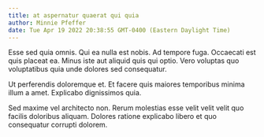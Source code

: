 ```yaml
---
title: at aspernatur quaerat qui quia
author: Minnie Pfeffer
date: Tue Apr 19 2022 20:38:55 GMT-0400 (Eastern Daylight Time)
---
```

Esse sed quia omnis. Qui ea nulla est nobis. Ad tempore fuga. Occaecati est quis placeat ea. Minus iste aut aliquid quis qui optio. Vero voluptas quo voluptatibus quia unde dolores sed consequatur.

 Ut perferendis doloremque et. Et facere quis maiores temporibus minima illum a amet. Explicabo dignissimos quia.

 Sed maxime vel architecto non. Rerum molestias esse velit velit velit quo facilis doloribus aliquam. Dolores ratione explicabo libero et quo consequatur corrupti dolorem.